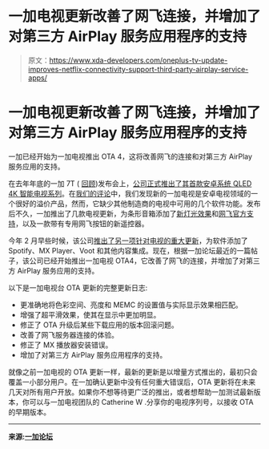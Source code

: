 # 一加电视更新改善了网飞连接，并增加了对第三方 AirPlay 服务应用程序的支持

> 原文：<https://www.xda-developers.com/oneplus-tv-update-improves-netflix-connectivity-support-third-party-airplay-service-apps/>

# 一加电视更新改善了网飞连接，并增加了对第三方 AirPlay 服务应用程序的支持

一加已经开始为一加电视推出 OTA 4，这将改善网飞的连接和对第三方 AirPlay 服务应用的支持。

在去年年底的一加 7T ( [回顾](https://www.xda-developers.com/oneplus-7t-review-premium-practical-smartphone/))发布会上，[公司正式推出了其首款安卓系统 QLED 4K 智能电视系列](https://www.xda-developers.com/oneplus-tv-has-a-55-inch-qled-8-speakers-movable-soundbar/)。在[我们的评论](https://www.xda-developers.com/oneplus-tv-review/)中，我们发现新的一加电视是安卓电视领域的一个很好的溢价产品，然而，它缺少其他制造商的电视中可用的几个软件功能。发布后不久，一加推出了几款电视更新，为条形音箱添加了[新灯光效果](https://www.xda-developers.com/oneplus-tv-55-q1-pro-update-lighting-effects-soundbar-performance-improvements-bug-fixes/)和[网飞官方支持](https://www.xda-developers.com/oneplus-tv-update-brings-netflix-support-android-tv/)，以及一款带有专用网飞按钮的新遥控器。

今年 2 月早些时候，该公司[推出了另一项针对电视的重大更新](https://www.xda-developers.com/oneplus-tv-update-adds-spotify-mx-player-voot/)，为软件添加了 Spotify、MX Player、Voot 和其他内容集成。现在，根据一加论坛最近的一篇帖子，该公司已经开始推出一加电视 OTA4，它改善了网飞的连接，并增加了对第三方 AirPlay 服务应用的支持。

以下是一加电视台 OTA 更新的完整更新日志:

*   更准确地将色彩空间、亮度和 MEMC 的设置值与实际显示效果相匹配。
*   增强了超平滑效果，使其在显示中更加明显。
*   修正了 OTA 升级后某些下载应用的版本回滚问题。
*   改善了网飞服务器连接的体验。
*   修正了 MX 播放器安装错误。
*   增加了对第三方 AirPlay 服务应用程序的支持。

就像之前一加电视的 OTA 更新一样，最新的更新是以增量方式推出的，最初只会覆盖一小部分用户。在一加确认更新中没有任何重大错误后，OTA 更新将在未来几天对所有用户开放。如果你不想等待更广泛的推出，或者想帮助一加测试最新版本，你可以与一加电视团队的 Catherine W .分享你的电视序列号，以接收 OTA 的早期版本。

* * *

**来源:[一加论坛](https://forums.oneplus.com/threads/oneplus-tv-ota4-will-be-updated-at-the-beginning-of-june.1230115/)**